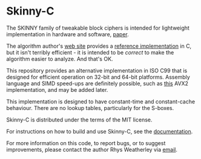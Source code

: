 
Skinny-C
========

The SKINNY family of tweakable block ciphers is intended for lightweight
implementation in hardware and software, [paper](https://eprint.iacr.org/2016/660.pdf).

The algorithm author's [web site](https://sites.google.com/site/skinnycipher/) provides a
[reference implementation](https://sites.google.com/site/skinnycipher/downloads/skinny_reference.c)
in C, but it isn't terribly efficient - it is intended to be *correct*
to make the algorithm easier to analyze.  And that's OK.

This repository provides an alternative implementation in ISO C99 that is
designed for efficient operation on 32-bit and 64-bit platforms.
Assembly language and SIMD speed-ups are definitely possible,
such as [this](https://github.com/kste/skinny_avx) AVX2 implementation,
and may be added later.

This implementation is designed to have constant-time and constant-cache
behaviour.  There are no lookup tables, particularly for the S-boxes.

Skinny-C is distributed under the terms of the MIT license.

For instructions on how to build and use Skinny-C, see the
<a href="http://rweather.github.com/skinny-c/index.html">documentation</a>.

For more information on this code, to report bugs, or to suggest
improvements, please contact the author Rhys Weatherley via
[email](mailto:rhys.weatherley@gmail.com).
